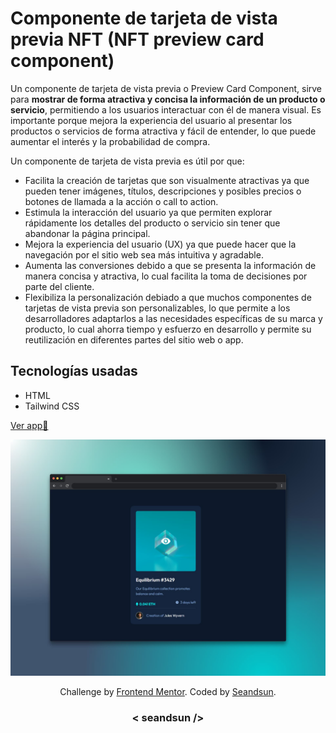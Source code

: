 # Componente de tarjeta de vista previa NFT (NFT preview card component)


Un componente de tarjeta de vista previa o Preview Card Component, sirve para **mostrar de forma atractiva y concisa la información de un producto o servicio**, permitiendo a los usuarios interactuar con él de manera visual. Es importante porque mejora la experiencia del usuario al presentar los productos o servicios de forma atractiva y fácil de entender, lo que puede aumentar el interés y la probabilidad de compra. 

Un componente de tarjeta de vista previa es útil por que:

- Facilita la creación de tarjetas que son visualmente atractivas ya que pueden tener imágenes, títulos, descripciones y posibles precios o botones de llamada a la acción o call to action.
- Estimula la interacción del usuario ya que permiten explorar rápidamente los detalles del producto o servicio sin tener que abandonar la página principal.
- Mejora la experiencia del usuario (UX) ya que puede hacer que la navegación por el sitio web sea más intuitiva y agradable.
- Aumenta las conversiones debido a que se presenta la información de manera concisa y atractiva, lo cual facilita la toma de decisiones por parte del cliente.
- Flexibiliza la personalización debiado a que muchos componentes de tarjetas de vista previa son personalizables, lo que permite a los desarrolladores adaptarlos a las necesidades específicas de su marca y producto, lo cual ahorra tiempo y esfuerzo en desarrollo y permite su reutilización en diferentes partes del sitio web o app.

## Tecnologías usadas

- HTML
- Tailwind CSS

[Ver app🔗](https://seandsun.github.io/monorepo-zero-html-css/07-nft-preview-card-component-main/dist/)

![nft preview card component img demo](./design/nft-preview-card-component-img.jpg)

<div align="center">
  Challenge by <a href="https://www.frontendmentor.io?ref=challenge" target="_blank">Frontend Mentor</a>. 
  Coded by <a href="https://github.com/seandsun">Seandsun</a>.
</div>

 <h3 align="center">< seandsun /></h3>
